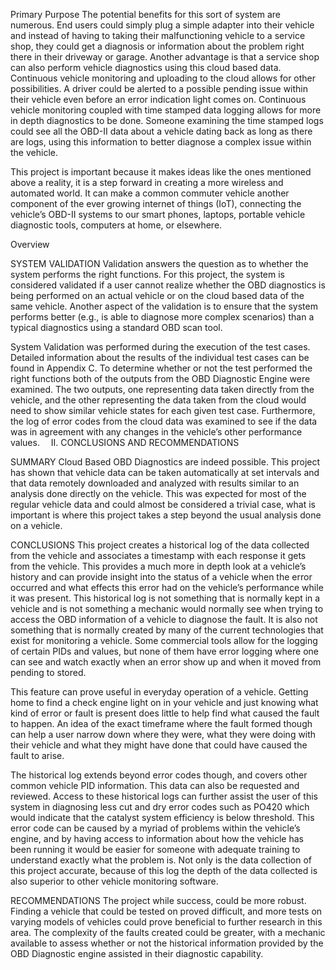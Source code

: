 Primary Purpose
The potential benefits for this sort of system are numerous. End users could simply plug a simple adapter into their vehicle and instead of having to taking their malfunctioning vehicle to a service shop, they could get a diagnosis or information about the problem right there in their driveway or garage. Another advantage is that a service shop can also perform vehicle diagnostics using this cloud based data.  Continuous vehicle monitoring and uploading to the cloud allows for other possibilities. A driver could be alerted to a possible pending issue within their vehicle even before an error indication light comes on. Continuous vehicle monitoring coupled with time stamped data logging allows for more in depth diagnostics to be done. Someone examining the time stamped logs could see all the OBD-II data about a vehicle dating back as long as there are logs, using this information to better diagnose a complex issue within the vehicle.

This project is important because it makes ideas like the ones mentioned above a reality, it is a step forward in creating a more wireless and automated world. It can make a common commuter vehicle another component of the ever growing internet of things (IoT), connecting the vehicle’s OBD-II systems to our smart phones, laptops, portable vehicle diagnostic tools, computers at home, or elsewhere. 

	            
Overview

SYSTEM VALIDATION
Validation answers the question as to whether the system performs the right functions. For this project, the system is considered validated if a user cannot realize whether the OBD diagnostics is being performed on an actual vehicle or on the cloud based data of the same vehicle. Another aspect of the validation is to ensure that the system performs better (e.g., is able to diagnose more complex scenarios) than a typical diagnostics using a standard OBD scan tool.

System Validation was performed during the execution of the test cases. Detailed information about the results of the individual test cases can be found in Appendix C. To determine whether or not the test performed the right functions both of the outputs from the OBD Diagnostic Engine were examined. The two outputs, one representing data taken directly from the vehicle, and the other representing the data taken from the cloud would need to show similar vehicle states for each given test case. Furthermore, the log of error codes from the cloud data was examined to see if the data was in agreement with any changes in the vehicle’s other performance values. 
II.  CONCLUSIONS AND RECOMMENDATIONS

SUMMARY
Cloud Based OBD Diagnostics are indeed possible. This project has shown that vehicle data can be taken automatically at set intervals and that data remotely downloaded and analyzed with results similar to an analysis done directly on the vehicle. This was expected for most of the regular vehicle data and could almost be considered a trivial case, what is important is where this project takes a step beyond the usual analysis done on a vehicle. 

CONCLUSIONS
This project creates a historical log of the data collected from the vehicle and associates a timestamp with each response it gets from the vehicle. This provides a much more in depth look at a vehicle’s history and can provide insight into the status of a vehicle when the error occurred and what effects this error had on the vehicle’s performance while it was present.
This historical log is not something that is normally kept in a vehicle and is not something a mechanic would normally see when trying to access the OBD information of a vehicle to diagnose the fault.  It is also not something that is normally created by many of the current technologies that exist for monitoring a vehicle.  Some commercial tools allow for the logging of certain PIDs and values, but none of them have error logging where one can see and watch exactly when an error show up and when it moved from pending to stored. 

This feature can prove useful in everyday operation of a vehicle. Getting home to find a check engine light on in your vehicle and just knowing what kind of error or fault is present does little to help find what caused the fault to happen. An idea of the exact timeframe where the fault formed though can help a user narrow down where they were, what they were doing with their vehicle and what they might have done that could have caused the fault to arise.

The historical log extends beyond error codes though, and covers other common vehicle PID information. This data can also be requested and reviewed. Access to these historical logs can further assist the user of this system in diagnosing less cut and dry error codes such as PO420 which would indicate that the catalyst system efficiency is below threshold. This error code can be caused by a myriad of problems within the vehicle’s engine, and by having access to information about how the vehicle has been running it would be easier for someone with adequate training to understand exactly what the problem is.
Not only is the data collection of this project accurate, because of this log the depth of the data collected is also superior to other vehicle monitoring software.

RECOMMENDATIONS
The project while success, could be more robust. Finding a vehicle that could be tested on proved difficult, and more tests on varying models of vehicles could prove beneficial to further research in this area. The complexity of the faults created could be greater, with a mechanic available to assess whether or not the historical information provided by the OBD Diagnostic engine assisted in their diagnostic capability.
